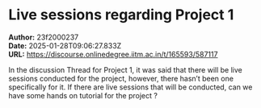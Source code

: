 # Live sessions regarding Project 1

**Author:** 23f2000237  
**Date:** 2025-01-28T09:06:27.833Z  
**URL:** https://discourse.onlinedegree.iitm.ac.in/t/165593/587117

In the discussion Thread for Project 1, it was said that there will be live sessions conducted for the project, however, there hasn’t been one specifically for it.
If there are live sessions that will be conducted, can we have some hands on tutorial for the project ?
